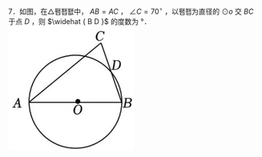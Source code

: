 7．如图，在△퐴퐵퐶中， $A B = A C$ ， $\angle C = 7 0 ^ { \circ }$ ，以퐴퐵为直径的 $\odot o$ 交 $B C$ 于点 $D$ ，则 $\widehat { B D }$ 的度数为 °．
![](<../../qs_image_DB/专题3-6__圆的综合（27类题型）（解析版）/54543569fc4fd3b2440c1f6f5957d26eab5a1da41c8fe0d31c328323fdf70d41.jpg>)
